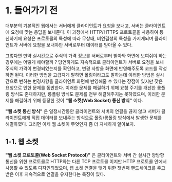 
# 1. 들어가기 전

대부분의 기본적인 웹에서는 서버에게 클라이언트가 요청을 보내고, 서버는 클라이언트에 요청에 맞는 응답을 보내준다. 이 과정에서 HTTP/HTTPS 프로토콜을 사용하여 통신하기에 요청은 프로토콜의 특성에 따라 무상태, 비연결성의 특성을 가지게되며 클라이언트가 서버에 요청을 보내야만 서버로부터 데이터를 받아올 수 있다.

그렇다면 만약 실시간으로 주식의 가격 정보를 서버로부터 받아와 화면에 보여줘야 하는 경우에는 어떻게 해야할까 ? 당연하게도 지속적으로 클라이언트가 서버로 요청을 보내 주식의 가격이 변경되었는지를 확인하고, 변경 사항을 화면에 반영해주도록 코드를 작성하면 된다. 이러한 방법을 고급지게 말하면 폴링이라고도 말하는데 이러한 방법은 실시간으로 변하는 변경사항을 클라이언트 화면에 반영해줄 수 있다는 장점이 있지만 잦은 요청으로 인한 문제를 동반한다. 이러한 문제를 해결하기 위해 요청 주기를 개선한 롱폴링 방식도 존재하지만, 롱폴링 방식도 문제를 전부 해결해주지는 못하였으며, 이러한 문제를 해결하기 위해 등장한 것이 **"웹 소켓(Web Socket) 통신 방식"** 이다.

**"웹 소켓 통신 방식"** 은 일정시간동안 클라이언트와 서버의 연결을 끊지 않고 서버가 클라이언트에게 직접 데이터를 보내주는 방식으로 폴링/롱폴링 방식에서 발생한 문제를 해결하였다. 그러면 이제 웹 소켓이 무엇인지 좀 더 자세하게 알아보자.

## 1-1. 웹 소켓

**"웹 소켓 프로토콜(Web Socket Protocol)"** 은 클라이언트와 서버 간 실시간 양방향 통신을 위한 프로토콜로 HTTP와는 다른 TCP 프로토콜 이지만 HTTP 프로토콜 안에서 사용할 수 있도록 디자인되었으며, 웹 소켓 연결을 맺기 위한 첫번째 핸드셰이크를 주고받은 이후 지속적으로 연결을 유지한다는 특징이 있다.



